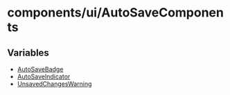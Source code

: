 # components/ui/AutoSaveComponents

## Variables

- [AutoSaveBadge](variables/AutoSaveBadge.md)
- [AutoSaveIndicator](variables/AutoSaveIndicator.md)
- [UnsavedChangesWarning](variables/UnsavedChangesWarning.md)
